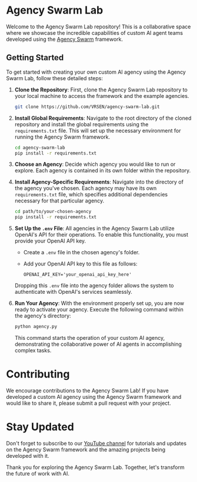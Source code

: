 # Agency Swarm Lab
Welcome to the Agency Swarm Lab repository! This is a collaborative space where we showcase the incredible capabilities of custom AI agent teams developed using the [Agency Swarm](https://github.com/VRSEN/agency-swarm) framework.

## Getting Started

To get started with creating your own custom AI agency using the Agency Swarm Lab, follow these detailed steps:

1. **Clone the Repository**: First, clone the Agency Swarm Lab repository to your local machine to access the framework and the example agencies.

    ```bash
    git clone https://github.com/VRSEN/agency-swarm-lab.git
    ```

2. **Install Global Requirements**: Navigate to the root directory of the cloned repository and install the global requirements using the `requirements.txt` file. This will set up the necessary environment for running the Agency Swarm framework.

    ```bash
    cd agency-swarm-lab
    pip install -r requirements.txt
    ```

3. **Choose an Agency**: Decide which agency you would like to run or explore. Each agency is contained in its own folder within the repository.

4. **Install Agency-Specific Requirements**: Navigate into the directory of the agency you've chosen. Each agency may have its own `requirements.txt` file, which specifies additional dependencies necessary for that particular agency.

    ```bash
    cd path/to/your-chosen-agency
    pip install -r requirements.txt
    ```

5. **Set Up the `.env` File**: All agencies in the Agency Swarm Lab utilize OpenAI's API for their operations. To enable this functionality, you must provide your OpenAI API key.

    - Create a `.env` file in the chosen agency's folder.
    - Add your OpenAI API key to this file as follows:

        ```
        OPENAI_API_KEY='your_openai_api_key_here'
        ```

    Dropping this `.env` file into the agency folder allows the system to authenticate with OpenAI's services seamlessly.

6. **Run Your Agency**: With the environment properly set up, you are now ready to activate your agency. Execute the following command within the agency's directory:

    ```bash
    python agency.py
    ```

    This command starts the operation of your custom AI agency, demonstrating the collaborative power of AI agents in accomplishing complex tasks.

# Contributing
We encourage contributions to the Agency Swarm Lab! If you have developed a custom AI agency using the Agency Swarm framework and would like to share it, please submit a pull request with your project.

# Stay Updated
Don't forget to subscribe to our [YouTube channel](https://youtube.com/@vrsen?si=l_6znuALa3IOl6ft) for tutorials and updates on the Agency Swarm framework and the amazing projects being developed with it.

Thank you for exploring the Agency Swarm Lab. Together, let's transform the future of work with AI.
